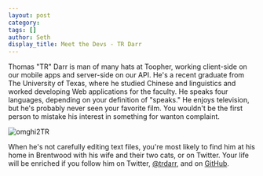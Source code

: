 ```yaml
---
layout: post
category: 
tags: []
author: Seth
display_title: Meet the Devs - TR Darr
---
```


Thomas "TR" Darr is man of many hats at Toopher, working client-side on our mobile
apps and server-side on our API. He's a recent graduate from The
University of Texas, where he studied Chinese and linguistics and worked
developing Web applications for the faculty. He speaks four languages,
depending on your definition of "speaks." He enjoys television, but he's
probably never seen your favorite film. You wouldn't be the first person
to mistake his interest in something for wanton complaint. 

![omghi2TR](http://i.imgur.com/wetqW0Ql.png)

When he's not carefully editing text files, you're most likely to find
him at his home in Brentwood with his wife and their two cats, or on
Twitter. Your life will be enriched if you follow him on Twitter, 
[@trdarr](https://twitter.com/trdarr), and on [GitHub](https://github.com/trdarr).

